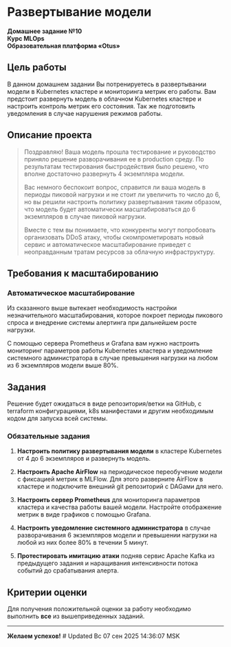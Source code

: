 # Развертывание модели

**Домашнее задание №10**  
**Курс MLOps**  
**Образовательная платформа «Otus»**

## Цель работы

В данном домашнем задании Вы потренируетесь в развертывании модели в Kubernetes кластере и мониторинга метрик его работы. Вам предстоит развернуть модель в облачном Kubernetes кластере и настроить контроль метрик его состояния. Так же подготовить уведомления в случае нарушения режимов работы.

## Описание проекта

> Поздравляю! Ваша модель прошла тестирование и руководство приняло решение разворачивания ее в production среду. По результатам тестирования быстродействия было решено, что вполне достаточно развернуть 4 экземпляра модели.
> 
> Вас немного беспокоит вопрос, справится ли ваша модель в периоды пиковой нагрузки и не стоит ли увеличить то число до 6, но вы решили настроить политику развертывания таким образом, что модель будет автоматически масштабироваться до 6 экземпляров в случае пиковой нагрузки.
> 
> Вместе с тем вы понимаете, что конкуренты могут попробовать организовать DDoS атаку, чтобы скомпрометировать новый сервис и автоматическое масштабирование приведет с неоправданным тратам ресурсов за облачную инфраструктуру.

## Требования к масштабированию

### Автоматическое масштабирование

Из сказанного выше вытекает необходимость настройки незначительного масштабирования, которое покроет периоды пикового спроса и внедрение системы алертинга при дальнейшем росте нагрузки.

С помощью сервера Prometheus и Grafana вам нужно настроить мониторинг параметров работы Kubernetes кластера и уведомление системного администратора в случае превышения нагрузки на любом из 6 экземпляров модели выше 80%.

## Задания

Решение будет ожидаться в виде репозитория/ветки на GitHub, с terraform конфигурациями, k8s манифестами и другим необходимым кодом для запуска всей системы.

### Обязательные задания

1. **Настроить политику развертывания модели** в кластере Kubernetes от 4 до 6 экземпляров и развернуть модель.

2. **Настроить Apache AirFlow** на периодическое переобучение модели с фиксацией метрик в MLFlow. Для этого разверните AirFlow в кластере и подключите внешний git репозиторий с DAGами для него.

3. **Настроить сервер Prometheus** для мониторинга параметров кластера и качества работы вашей модели. Настройте отображение метрик в виде графиков с помощью Grafana.

4. **Настроить уведомление системного администратора** в случае разворачивания 6 экземпляров модели и превышении нагрузки на любой из них более 80% в течении 5 минут.

5. **Протестировать имитацию атаки** подняв сервис Apache Kafka из предыдущего задания и наращивания интенсивности потока событий до срабатывания алерта.

## Критерии оценки

Для получения положительной оценки за работу необходимо выполнить **все** из вышеприведенных заданий.

---

**Желаем успехов!** # Updated Вс 07 сен 2025 14:36:07 MSK
